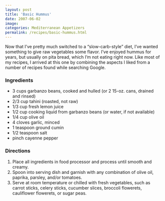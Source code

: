 ```yaml
---
layout: post
title: 'Basic Hummus'
date: 2007-06-02
image:
categories: Mediterranean Appetizers
permalink: /recipes/basic-hummus.html
---
```


Now that I’ve pretty much switched to a “slow-carb-style” diet, I’ve wanted something to give raw vegetables some flavor. I’ve enjoyed hummus for years, but usually on pita bread, which I’m not eating right now. Like most of my recipes, I arrived at this one by combining the aspects I liked from a number of recipes found while searching Google.

### Ingredients

- 3 cups garbanzo beans, cooked and hulled (or 2 15-oz. cans, drained and rinsed)
- 2/3 cup tahini (roasted, not raw)
- 1/3 cup fresh lemon juice
- 1/2 cup cooking liquid from garbanzo beans (or water, if not available)
- 1/4 cup olive oil
- 4 cloves garlic, minced
- 1 teaspoon ground cumin
- 1/2 teaspoon salt
- pinch cayenne pepper

### Directions

1. Place all ingredients in food processor and process until smooth and creamy.
2. Spoon into serving dish and garnish with any combination of olive oil, paprika, parsley, and/or tomatoes.
3. Serve at room temperature or chilled with fresh vegetables, such as carrot sticks, celery sticks, cucumber slices, broccoli flowerets, cauliflower flowerets, or sugar peas.
